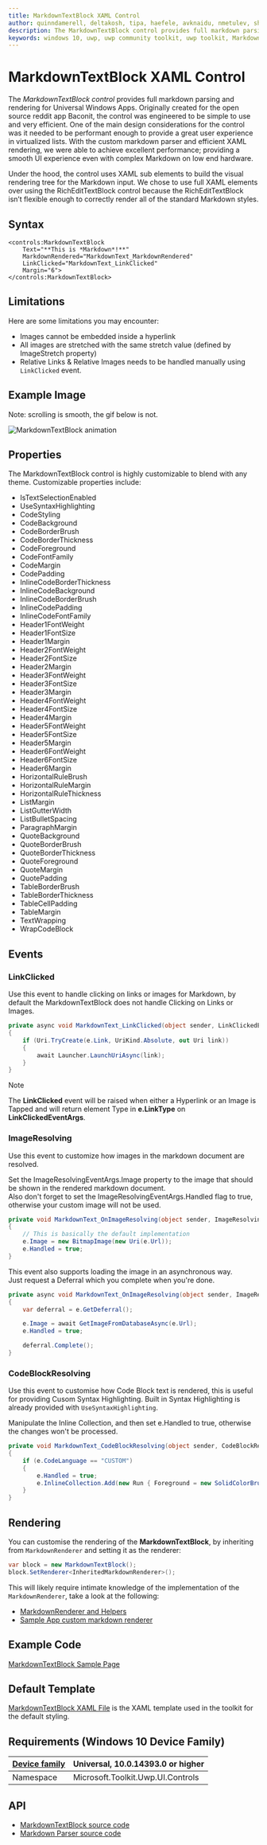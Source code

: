 ```yaml
---
title: MarkdownTextBlock XAML Control
author: quinndamerell, deltakosh, tipa, haefele, avknaidu, nmetulev, shenchauhan, vijay-nirmal, pedrolamas, williamabradley
description: The MarkdownTextBlock control provides full markdown parsing and rendering for Universal Windows Apps.
keywords: windows 10, uwp, uwp community toolkit, uwp toolkit, MarkdownTextBlock, xaml, xaml control
---
```


# MarkdownTextBlock XAML Control 

The *MarkdownTextBlock control* provides full markdown parsing and rendering for Universal Windows Apps. Originally created for the open source reddit app Baconit, the control was engineered to be simple to use and very efficient. One of the main design considerations for the control was it needed to be performant enough to provide a great user experience in virtualized lists. With the custom markdown parser and efficient XAML rendering, we were able to achieve excellent performance; providing a smooth UI experience even with complex Markdown on low end hardware.

Under the hood, the control uses XAML sub elements to build the visual rendering tree for the Markdown input. We chose to use full XAML elements over using the RichEditTextBlock control because the RichEditTextBlock isn’t flexible enough to correctly render all of the standard Markdown styles.

## Syntax

```xaml
<controls:MarkdownTextBlock
    Text="**This is *Markdown*!**"
    MarkdownRendered="MarkdownText_MarkdownRendered"
    LinkClicked="MarkdownText_LinkClicked"
    Margin="6">
</controls:MarkdownTextBlock>
```

## Limitations

Here are some limitations you may encounter:

- Images cannot be embedded inside a hyperlink
- All images are stretched with the same stretch value (defined by ImageStretch property)
- Relative Links & Relative Images needs to be handled manually using `LinkClicked` event.

## Example Image
Note: scrolling is smooth, the gif below is not.

![MarkdownTextBlock animation](../resources/images/Controls-MarkdownTextBlock.gif "MarkdownTextBlock")

## Properties

The MarkdownTextBlock control is highly customizable to blend with any theme. Customizable properties include:

* IsTextSelectionEnabled
* UseSyntaxHighlighting
* CodeStyling
* CodeBackground
* CodeBorderBrush
* CodeBorderThickness
* CodeForeground
* CodeFontFamily
* CodeMargin
* CodePadding
* InlineCodeBorderThickness
* InlineCodeBackground
* InlineCodeBorderBrush
* InlineCodePadding
* InlineCodeFontFamily
* Header1FontWeight
* Header1FontSize
* Header1Margin
* Header2FontWeight
* Header2FontSize
* Header2Margin
* Header3FontWeight
* Header3FontSize
* Header3Margin
* Header4FontWeight
* Header4FontSize
* Header4Margin
* Header5FontWeight
* Header5FontSize
* Header5Margin
* Header6FontWeight
* Header6FontSize
* Header6Margin
* HorizontalRuleBrush
* HorizontalRuleMargin
* HorizontalRuleThickness
* ListMargin
* ListGutterWidth
* ListBulletSpacing
* ParagraphMargin
* QuoteBackground
* QuoteBorderBrush
* QuoteBorderThickness
* QuoteForeground
* QuoteMargin
* QuotePadding
* TableBorderBrush
* TableBorderThickness
* TableCellPadding
* TableMargin
* TextWrapping
* WrapCodeBlock

## Events

### LinkClicked

Use this event to handle clicking on links or images for Markdown, by default the MarkdownTextBlock does not handle Clicking on Links or Images.

```c#
private async void MarkdownText_LinkClicked(object sender, LinkClickedEventArgs e)
{
    if (Uri.TryCreate(e.Link, UriKind.Absolute, out Uri link))
    {
        await Launcher.LaunchUriAsync(link);
    }
}
```

> [!NOTE]
The **LinkClicked** event will be raised when either a Hyperlink or an Image is Tapped and will return element Type in **e.LinkType** on **LinkClickedEventArgs**.


### ImageResolving

Use this event to customize how images in the markdown document are resolved.  

Set the ImageResolvingEventArgs.Image property to the image that should be shown in the rendered markdown document.  
Also don't forget to set the ImageResolvingEventArgs.Handled flag to true, otherwise your custom image will not be used.

```c#
private void MarkdownText_OnImageResolving(object sender, ImageResolvingEventArgs e)
{
    // This is basically the default implementation
    e.Image = new BitmapImage(new Uri(e.Url));
    e.Handled = true;
}
```

This event also supports loading the image in an asynchronous way.  
Just request a Deferral which you complete when you're done.

```c#
private async void MarkdownText_OnImageResolving(object sender, ImageResolvingEventArgs e)
{
    var deferral = e.GetDeferral();

    e.Image = await GetImageFromDatabaseAsync(e.Url);
    e.Handled = true;

    deferral.Complete();
}
```

### CodeBlockResolving

Use this event to customise how Code Block text is rendered, this is useful for providing Cusom Syntax Highlighting. Built in Syntax Highlighting is already provided with `UseSyntaxHighlighting`.

Manipulate the Inline Collection, and then set e.Handled to true, otherwise the changes won't be processed.

```c#
private void MarkdownText_CodeBlockResolving(object sender, CodeBlockResolvingEventArgs e)
{
    if (e.CodeLanguage == "CUSTOM")
    {
        e.Handled = true;
        e.InlineCollection.Add(new Run { Foreground = new SolidColorBrush(Colors.Red), Text = e.Text, FontWeight = FontWeights.Bold });
    }
}
```

## Rendering

You can customise the rendering of the **MarkdownTextBlock**, by inheriting from `MarkdownRenderer` and setting it as the renderer:

```c#
var block = new MarkdownTextBlock();
block.SetRenderer<InheritedMarkdownRenderer>();
```

This will likely require intimate knowledge of the implementation of the `MarkdownRenderer`, take a look at the following:

* [MarkdownRenderer and Helpers](https://github.com/Microsoft/UWPCommunityToolkit/blob/master/Microsoft.Toolkit.Uwp.UI.Controls/MarkdownTextBlock/Render)
* [Sample App custom markdown renderer](https://github.com/Microsoft/UWPCommunityToolkit/blob/master/Microsoft.Toolkit.Uwp.SampleApp/Controls/SampleAppMarkdownRenderer)

## Example Code

[MarkdownTextBlock Sample Page](https://github.com/Microsoft/UWPCommunityToolkit/tree/master/Microsoft.Toolkit.Uwp.SampleApp/SamplePages/MarkdownTextBlock)

## Default Template 

[MarkdownTextBlock XAML File](https://github.com/Microsoft/UWPCommunityToolkit/blob/master/Microsoft.Toolkit.Uwp.UI.Controls/MarkdownTextBlock/MarkdownTextBlock.xaml) is the XAML template used in the toolkit for the default styling.

## Requirements (Windows 10 Device Family)

| [Device family](http://go.microsoft.com/fwlink/p/?LinkID=526370) | Universal, 10.0.14393.0 or higher |
| --- | --- |
| Namespace | Microsoft.Toolkit.Uwp.UI.Controls |

## API

* [MarkdownTextBlock source code](https://github.com/Microsoft/UWPCommunityToolkit/tree/master/Microsoft.Toolkit.Uwp.UI.Controls/MarkdownTextBlock)
* [Markdown Parser source code](https://github.com/Microsoft/UWPCommunityToolkit/tree/master/Microsoft.Toolkit.Parsers/Markdown)
